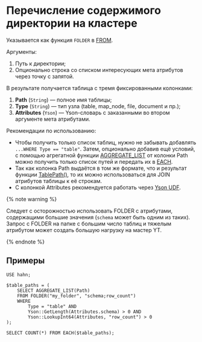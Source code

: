 
# Перечисление содержимого директории на кластере

Указывается как функция `FOLDER` в [FROM](from.md).

Аргументы:

1. Путь к директории;
2. Опционально строка со списком интересующих мета атрибутов через точку с запятой.

В результате получается таблица с тремя фиксированными колонками:

1. **Path** (`String`) — полное имя таблицы;
2. **Type** (`String`) — тип узла (table, map_node, file, document и пр.);
3. **Attributes** (`Yson`) — Yson-словарь с заказанными во втором аргументе мета атрибутами.

Рекомендации по использованию:

* Чтобы получить только список таблиц, нужно не забывать добавлять `...WHERE Type == "table"`. Затем, опционально добавив ещё условий, с помощью агрегатной функции [AGGREGATE_LIST](../../builtins/aggregation.md#aggregate-list) от колонки Path можно получить только список путей и передать их в [EACH](concat.md).
* Так как колонка Path выдаётся в том же формате, что и результат функции [TablePath()](../../builtins/basic.md#tablepath), то их можно использоваться для JOIN атрибутов таблицы к её строкам.
* C колонкой Attributes рекомендуется работать через [Yson UDF](../../udf/list/yson.md).

{% note warning %}

Следует с осторожностью использовать FOLDER с атрибутами, содержащими большие значения (`schema` может быть одним из таких). Запрос с  FOLDER на папке с большим число таблиц и тяжелым атрибутом может создать большую нагрузку на мастер YT.

{% endnote %}

## Примеры

```yql
USE hahn;

$table_paths = (
    SELECT AGGREGATE_LIST(Path)
    FROM FOLDER("my_folder", "schema;row_count")
    WHERE
        Type = "table" AND
        Yson::GetLength(Attributes.schema) > 0 AND
        Yson::LookupInt64(Attributes, "row_count") > 0
);

SELECT COUNT(*) FROM EACH($table_paths);
```
